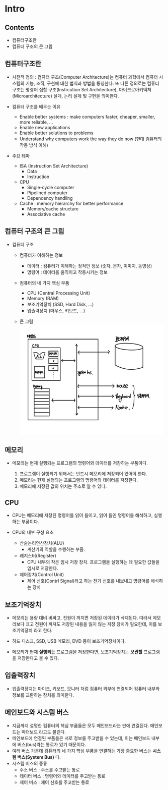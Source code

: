 # Intro   
  
## Contents

- 컴퓨터구조란
- 컴퓨터 구조의 큰 그림


## 컴퓨터구조란

- 사전적 정의 : 컴퓨터 구조(Computer Architecture)는 컴퓨터 과학에서 컴퓨터 시스템의 기능, 조직, 구현에 대한 법칙과 방법을 통칭한다. 또 다른 정의로는 컴퓨터 구조는 명령어 집합 구조(Instrcution Set Architecture), 마이크로아키텍처(Microarchitecture) 설계, 논리 설계 및 구현을 의미한다.

- 컴퓨터 구조를 배우는 이유
    - Enable better systems : make computers faster, cheaper, smaller, more reliable, ...
    - Enable new applications
    - Enable better solutions to problems
    - Understand why computers work the way they do now (현대 컴퓨터의 작동 방식 이해)

- 주요 테마
    - ISA (Instruction Set Architecture)
        - Data
        - Instruction
    - CPU
        - Single-cycle computer
        - Pipelined computer
        - Dependency handling
    - Cache : memory hierarchy for better performance
        - Memory/cache structure
        - Associative cache


## 컴퓨터 구조의 큰 그림

- 컴퓨터 구조

    - 컴퓨터가 이해하는 정보
        - 데이터 : 컴퓨터가 이해하는 정적인 정보 (숫자, 문자, 이미지, 동영상)
        - 명령어 : 데이터를 움직이고 작동시키는 정보

    - 컴퓨터의 네 가지 핵심 부품
        - CPU (Central Processing Unit)
        - Memory (RAM)
        - 보조기억장치 (SSD, Hard Disk, ...)
        - 입출력장치 (마우스, 키보드, ...)
    
    - 큰 그림   
        <img src="../src/bigpicture.jpg" width="500px" height="350px" title="bigpicture" alt="bigpicture"></img>


## 메모리

- 메모리는 현재 실행되는 프로그램의 명령어와 데이터를 저장하는 부품이다.   

    1. 프로그램이 실행되기 위해서는 반드시 메모리에 저장되어 있어야 한다.
    2. 메모리는 현재 실행되는 프로그램의 명령어와 데이터를 저장한다.
    3. 메모리에 저장된 값의 위치는 주소로 알 수 있다.

## CPU 

- CPU는 메모리에 저장된 명령어를 읽어 들이고, 읽어 들인 명령어를 해석하고, 실행하는 부품이다.

- CPU의 내부 구성 요소
    - 산술논리연산장치(ALU)
        - 계산기의 역할을 수행하는 부품.
    - 레지스터(Register)
        - CPU 내부의 작은 임시 저장 장치. 프로그램을 실행하는 데 필요한 값들을 임시로 저장한다.
    - 제어장치(Control Unit)
        - 제어 신호(Contrl Signal)라고 하는 전기 신호를 내보내고 명령어를 해석하는 장치


## 보조기억장치

- 메모리는 용량 대비 비싸고, 전원이 꺼지면 저장된 데이터가 삭제된다. 따라서 메모리보다 크고 전원이 꺼져도 저장된 내용을 잃지 않는 저장 장치가 필요한데, 이를 보조기억장치 라고 한다.

- 하드 디스크, SSD, USB 메모리, DVD 등이 보조기억장치이다.

- 메모리가 현재 **실행되는** 프로그램을 저장한다면, 보조기억장치는 **보관할** 프로그램을 저장한다고 볼 수 있다.


## 입출력장치

- 입출력장치는 마이크, 키보드, 모니터 처럼 컴퓨터 외부에 연결되어 컴퓨터 내부와 정보를 교환하는 장치를 의미한다.


## 메인보드와 시스템 버스

- 지금까지 설명한 컴퓨터의 핵심 부품들은 모두 메인보드라는 판에 연결된다. 메인보드는 마더보드 라고도 불린다.
- 메인보드에 연결된 부품들은 서로 정보를 주고받을 수 있는데, 이는 메인보드 내부에 버스(bus)라는 통로가 있기 때문이다.
- 여러 버스 가운데 컴퓨터의 네 가지 핵심 부품을 연결하는 가장 중요한 버스는 **시스템 버스(System Bus)** 다.
- 시스템 버스의 종류
    - 주소 버스 : 주소를 주고받는 통로
    - 데이터 버스 : 명령어와 데이터를 주고받는 통로
    - 제어 버스 : 제어 신호를 주고받는 통로
